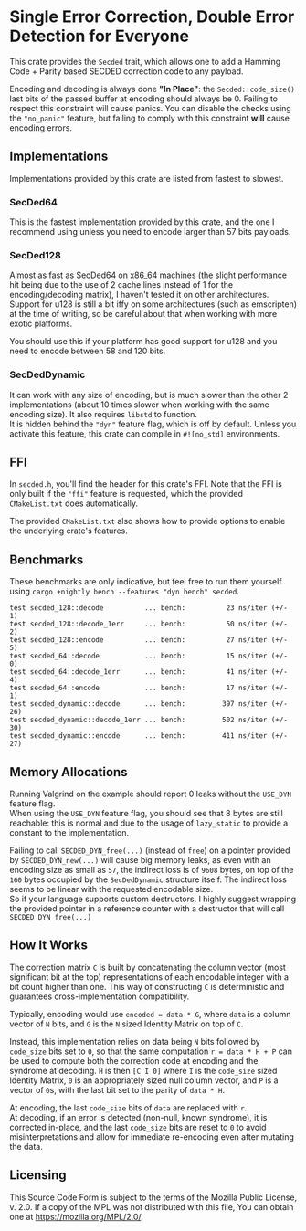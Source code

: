 # Single Error Correction, Double Error Detection for Everyone
This crate provides the `Secded` trait, which allows one to add a Hamming Code + Parity based SECDED correction code to any payload.

Encoding and decoding is always done __"In Place"__: the `Secded::code_size()` last bits of the passed buffer at encoding should always be 0. Failing to respect this constraint will cause panics. You can disable the checks using the `"no_panic"` feature, but failing to comply with this constraint __will__ cause encoding errors.

## Implementations
Implementations provided by this crate are listed from fastest to slowest.

### SecDed64
This is the fastest implementation provided by this crate, and the one I recommend using unless you need to encode larger than 57 bits payloads.

### SecDed128
Almost as fast as SecDed64 on x86_64 machines (the slight performance hit being due to the use of 2 cache lines instead of 1 for the encoding/decoding matrix), I haven't tested it on other architectures. Support for u128 is still a bit iffy on some architectures (such as emscripten) at the time of writing, so be careful about that when working with more exotic platforms.

You should use this if your platform has good support for u128 and you need to encode between 58 and 120 bits.

### SecDedDynamic
It can work with any size of encoding, but is much slower than the other 2 implementations (about 10 times slower when working with the same encoding size). It also requires `libstd` to function.  
It is hidden behind the `"dyn"` feature flag, which is off by default. Unless you activate this feature, this crate can compile in `#![no_std]` environments.

## FFI
In `secded.h`, you'll find the header for this crate's FFI. Note that the FFI is only built if the `"ffi"` feature is requested, which the provided `CMakeList.txt` does automatically.

The provided `CMakeList.txt` also shows how to provide options to enable the underlying crate's features.

## Benchmarks
These benchmarks are only indicative, but feel free to run them yourself using `cargo +nightly bench --features "dyn bench" secded`.  
```
test secded_128::decode          ... bench:          23 ns/iter (+/- 1)
test secded_128::decode_1err     ... bench:          50 ns/iter (+/- 2)
test secded_128::encode          ... bench:          27 ns/iter (+/- 5)
test secded_64::decode           ... bench:          15 ns/iter (+/- 0)
test secded_64::decode_1err      ... bench:          41 ns/iter (+/- 4)
test secded_64::encode           ... bench:          17 ns/iter (+/- 1)
test secded_dynamic::decode      ... bench:         397 ns/iter (+/- 26)
test secded_dynamic::decode_1err ... bench:         502 ns/iter (+/- 30)
test secded_dynamic::encode      ... bench:         411 ns/iter (+/- 27)
```
## Memory Allocations
Running Valgrind on the example should report 0 leaks without the `USE_DYN` feature flag.  
When using the `USE_DYN` feature flag, you should see that 8 bytes are still reachable: this is normal and due to the usage of `lazy_static` to provide a constant to the implementation.

Failing to call `SECDED_DYN_free(...)` (instead of `free`) on a pointer provided by `SECDED_DYN_new(...)` will cause big memory leaks, as even with an encoding size as small as `57`, the indirect loss is of `9608` bytes, on top of the `160` bytes occupied by the `SecDedDynamic` structure itself. The indirect loss seems to be linear with the requested encodable size.  
So if your language supports custom destructors, I highly suggest wrapping the provided pointer in a reference counter with a destructor that will call `SECDED_DYN_free(...)` 

## How It Works
The correction matrix `C` is built by concatenating the column vector (most significant bit at the top) representations of each encodable integer with a bit count higher than one. This way of constructing `C` is deterministic and guarantees cross-implementation compatibility.

Typically, encoding would use `encoded = data * G`, where `data` is a column vector of `N` bits, and `G` is the `N` sized Identity Matrix on top of `C`.

Instead, this implementation relies on data being `N` bits followed by `code_size` bits set to `0`, so that the same computation `r = data * H + P` can be used to compute both the correction code at encoding and the syndrome at decoding. `H` is then `[C I 0]` where `I` is the `code_size` sized Identity Matrix, `0` is an appropriately sized null column vector, and `P` is a vector of `0`s, with the last bit set to the parity of `data * H`.

At encoding, the last `code_size` bits of `data` are replaced with `r`.  
At decoding, if an error is detected (non-null, known syndrome), it is corrected in-place, and the last `code_size` bits are reset to `0` to avoid misinterpretations and allow for immediate re-encoding even after mutating the data.

## Licensing
This Source Code Form is subject to the terms of the Mozilla Public
License, v. 2.0. If a copy of the MPL was not distributed with this
file, You can obtain one at https://mozilla.org/MPL/2.0/.